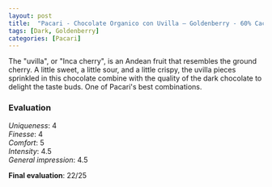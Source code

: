 ```yaml
---
layout: post
title:  "Pacari - Chocolate Organico con Uvilla – Goldenberry - 60% Cacao"
tags: [Dark, Goldenberry] 
categories: [Pacari]
---
```


The "uvilla", or "Inca cherry", is an Andean fruit that resembles the ground cherry. A little sweet, a little sour, and a little crispy, the uvilla pieces sprinkled in this chocolate combine with the quality of the dark chocolate to delight the taste buds. One of Pacari's best combinations.

### Evaluation

_Uniqueness_: 4  
_Finesse_: 4  
_Comfort_: 5  
_Intensity_: 4.5  
_General impression_: 4.5

**Final evaluation**: 22/25